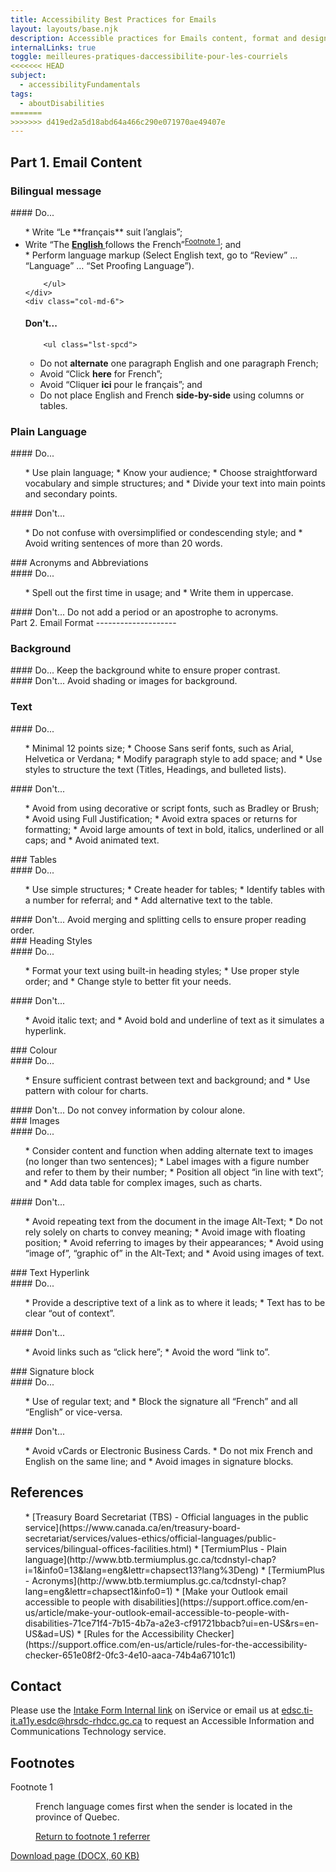 ```yaml
---
title: Accessibility Best Practices for Emails
layout: layouts/base.njk
description: Accessible practices for Emails content, format and design.
internalLinks: true
toggle: meilleures-pratiques-daccessibilite-pour-les-courriels
<<<<<<< HEAD
subject:
  - accessibilityFundamentals
tags:
  - aboutDisabilities
=======
>>>>>>> d419ed2a5d18abd64a466c290e071970ae49407e
---
```


## Part 1. Email Content

### Bilingual message

<div class="row">
    <div class="col-md-6">
#### Do...
        <ul class="lst-spcd">
*   Write “Le **français** suit l’anglais”;
<li>Write &ldquo;The <strong><u>English </u></strong>follows the French&rdquo;<sup id="fn1-rf"><a class="fn-lnk" href="#fn1"><span class="wb-inv">Footnote </span>1</a></sup>; and</li>
*   Perform language markup (Select English text, go to “Review” … “Language” … “Set Proofing Language”).

        </ul>
    </div>
    <div class="col-md-6">

#### Don't...

        <ul class="lst-spcd">

- Do not **alternate** one paragraph English and one paragraph French;
- Avoid “Click **here** for French”;
- Avoid “Cliquer **ici** pour le français”; and
- Do not place English and French **side-by-side** using columns or tables.
</ul>
</div>
</div>

### Plain Language

<div class="row">
    <div class="col-md-6">
#### Do...
<ul class="lst-spcd">
*   Use plain language;
*   Know your audience;
*   Choose straightforward vocabulary and simple structures; and
*   Divide your text into main points and secondary points.
</ul>
    </div>
    <div class="col-md-6">
#### Don't...
        <ul class="lst-spcd">
*   Do not confuse with oversimplified or condescending style; and
*   Avoid writing sentences of more than 20 words.
        </ul>
    </div>
</div>
### Acronyms and Abbreviations
<div class="row">
    <div class="col-md-6">
#### Do...
        <ul class="lst-spcd">
*   Spell out the first time in usage; and
*   Write them in uppercase.
        </ul>
    </div>
    <div class="col-md-6">
#### Don't...
Do not add a period or an apostrophe to acronyms.
    </div>
</div>
Part 2. Email Format
--------------------

### Background

<div class="row">
    <div class="col-md-6">
#### Do...
Keep the background white to ensure proper contrast.
    </div>
    <div class="col-md-6">
#### Don't...
Avoid shading or images for background.
    </div>
</div>

<h3>Text</h3>
<div class="row">
    <div class="col-md-6">
#### Do...
        <ul class="lst-spcd">
*   Minimal 12 points size;
*   Choose Sans serif fonts, such as Arial, Helvetica or Verdana;
*   Modify paragraph style to add space; and
*   Use styles to structure the text (Titles, Headings, and bulleted lists).
        </ul>
    </div>
    <div class="col-md-6">
#### Don't...
        <ul class="lst-spcd">
*   Avoid from using decorative or script fonts, such as Bradley or Brush;
*   Avoid using Full Justification;
*   Avoid extra spaces or returns for formatting;
*   Avoid large amounts of text in bold, italics, underlined or all caps; and
*   Avoid animated text.
        </ul>
    </div>
</div>
### Tables
<div class="row">
    <div class="col-md-6">
#### Do...
        <ul class="lst-spcd">
*   Use simple structures;
*   Create header for tables;
*   Identify tables with a number for referral; and
*   Add alternative text to the table.
        </ul>
    </div>
    <div class="col-md-6">
#### Don't...
Avoid merging and splitting cells to ensure proper reading order.
    </div>
</div>
### Heading Styles
<div class="row">
    <div class="col-md-6">
#### Do...
        <ul class="lst-spcd">
*   Format your text using built-in heading styles;
*   Use proper style order; and
*   Change style to better fit your needs.
        </ul>
    </div>
    <div class="col-md-6">
#### Don't...
        <ul class="lst-spcd">
*   Avoid italic text; and
*   Avoid bold and underline of text as it simulates a hyperlink.
        </ul>
    </div>
</div>
### Colour
<div class="row">
    <div class="col-md-6">
#### Do...
        <ul class="lst-spcd">
*   Ensure sufficient contrast between text and background; and
*   Use pattern with colour for charts.
        </ul>
    </div>
    <div class="col-md-6">
#### Don't...
Do not convey information by colour alone.
    </div>
</div>
### Images
<div class="row">
    <div class="col-md-6">
#### Do...
        <ul class="lst-spcd">
*   Consider content and function when adding alternate text to images (no longer than two sentences);
*   Label images with a figure number and refer to them by their number;
*   Position all object “in line with text”; and
*   Add data table for complex images, such as charts.
        </ul>
    </div>
    <div class="col-md-6">
#### Don't...
        <ul class="lst-spcd">
*   Avoid repeating text from the document in the image Alt-Text;
*   Do not rely solely on charts to convey meaning;
*   Avoid image with floating position;
*   Avoid referring to images by their appearances;
*   Avoid using “image of”, “graphic of” in the Alt-Text; and
*   Avoid using images of text.
        </ul>
    </div>
</div>
### Text Hyperlink
<div class="row">
    <div class="col-md-6">
#### Do...
        <ul class="lst-spcd">
*   Provide a descriptive text of a link as to where it leads;
*   Text has to be clear “out of context”.
        </ul>
    </div>
    <div class="col-md-6">
#### Don't...
        <ul class="lst-spcd">
*   Avoid links such as “click here”;
*   Avoid the word “link to”.
        </ul>
    </div>
</div>
### Signature block
<div class="row">
    <div class="col-md-6">
#### Do...
        <ul class="lst-spcd">
*   Use of regular text; and
*   Block the signature all “French” and all “English” or vice-versa.
        </ul>
    </div>
    <div class="col-md-6">
#### Don't...
        <ul class="lst-spcd">
*   Avoid vCards or Electronic Business Cards.
*   Do not mix French and English on the same line; and
*   Avoid images in signature blocks.
        </ul>
    </div>
</div>

## References

<ul class="lst-spcd">
*   [Treasury Board Secretariat (TBS) - Official languages in the public service](https://www.canada.ca/en/treasury-board-secretariat/services/values-ethics/official-languages/public-services/bilingual-offices-facilities.html)
*   [TermiumPlus - Plain language](http://www.btb.termiumplus.gc.ca/tcdnstyl-chap?i=1&info0=13&lang=eng&lettr=chapsect13?lang%3Deng)
*   [TermiumPlus - Acronyms](http://www.btb.termiumplus.gc.ca/tcdnstyl-chap?lang=eng&lettr=chapsect1&info0=1)
*   [Make your Outlook email accessible to people with disabilities](https://support.office.com/en-us/article/make-your-outlook-email-accessible-to-people-with-disabilities-71ce71f4-7b15-4b7a-a2e3-cf91721bbacb?ui=en-US&rs=en-US&ad=US)
*   [Rules for the Accessibility Checker](https://support.office.com/en-us/article/rules-for-the-accessibility-checker-651e08f2-0fc3-4e10-aaca-74b4a67101c1)
</ul>

## Contact

<p>Please use the <a href="http://iservice.prv/eng/imit/A11Y/intake.shtml">Intake Form <i
            class="fas fa-external-link-square-alt"></i><span class="wb-inv"> Internal link</span></a> on
    iService or email us at <a
        href="mailto:edsc.ti-it.a11y.esdc@hrsdc-rhdcc.gc.ca">edsc.ti-it.a11y.esdc@hrsdc-rhdcc.gc.ca</a> to
    request an Accessible Information and Communications Technology service.</p>
<aside class="wb-fnote" role="note">
    <h2 id="fn">Footnotes</h2>
    <dl>
        <dt>Footnote 1</dt>
        <dd id="fn1">
            <p>French language comes first when the sender is located in the province of Quebec.</p>
            <p class="fn-rtn"><a href="#fn1-rf"><span class="wb-inv">Return to footnote </span>1<span
                        class="wb-inv"> referrer</span></a></p>
        </dd>
    </dl>
</aside>
<p></p><a class="btn btn-primary"
    href="../../../docs/Accessibility_Best_Practices_for_Emails_EN.docx"
    role="button">Download page (DOCX, 60 KB)</a></p>
